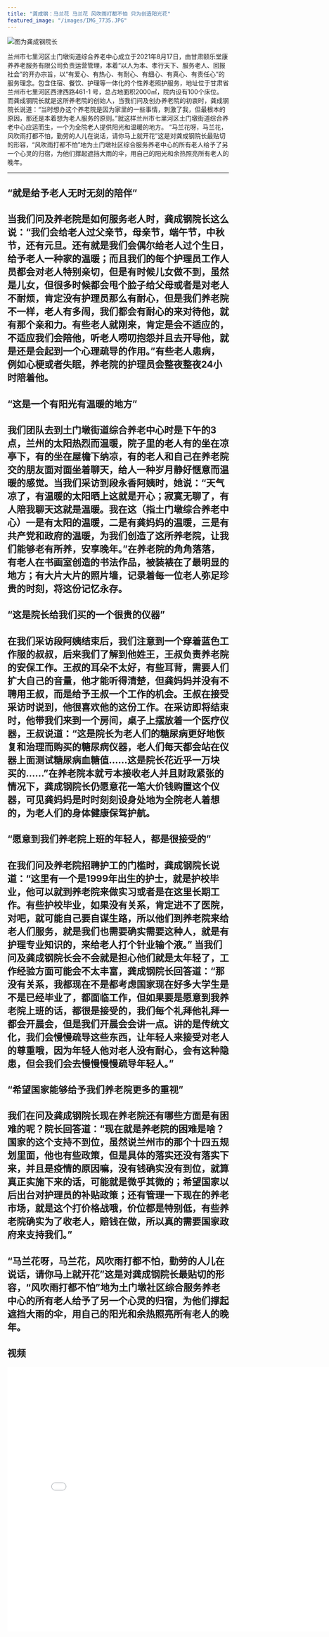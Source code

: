 ```yaml
---
title: "龚成钢：马兰花 马兰花 风吹雨打都不怕 只为创造阳光花"
featured_image: "/images/IMG_7735.JPG"
---
```

![图为龚成钢院长](/images/IMG_7735.JPG)

兰州市七里河区士门墩街道综合养老中心成立于2021年8月17日，由甘肃颐乐堂康养养老服务有限公司负责运营管理，本着“以人为本、孝行天下、服务老人、回报社会”的开办宗旨，以“有爱心、有热心、有耐心、有细心、有真心、有责任心”的服务理念。包含住宿、餐饮、护理等一体化的个性养老照护服务，地址位于甘肃省兰州市七里河区西津西路461-1 号，总占地面积2000㎡，院内设有100个床位。
而龚成钢院长就是这所养老院的创始人，当我们问及创办养老院的初衷时，龚成钢院长说道：“当时想办这个养老院是因为家里的一些事情，刺激了我，但最根本的原因，那还是本着想为老人服务的原则。”就这样兰州市七里河区土门墩街道综合养老中心应运而生，一个为全院老人提供阳光和温暖的地方。
“马兰花呀，马兰花，风吹雨打都不怕，勤劳的人儿在说话，请你马上就开花”这是对龚成钢院长最贴切的形容，“风吹雨打都不怕”地为土门墩社区综合服务养老中心的所有老人给予了另一个心灵的归宿，为他们撑起遮挡大雨的伞，用自己的阳光和余热照亮所有老人的晚年。

---
## “就是给予老人无时无刻的陪伴”
当我们问及养老院是如何服务老人时，龚成钢院长这么说：“我们会给老人过父亲节，母亲节，端午节，中秋节，还有元旦。还有就是我们会偶尔给老人过个生日，给予老人一种家的温暖；而且我们的每个护理员工作人员都会对老人特别亲切，但是有时候儿女做不到，虽然是儿女，但很多时候都会甩个脸子给父母或者是对老人不耐烦，肯定没有护理员那么有耐心，但是我们养老院不一样，老人有多闹，我们都会有耐心的来对待他，就有那个亲和力。有些老人就刚来，肯定是会不适应的，不适应我们会陪他，听老人唠叨抱怨并且去开导他，就是还是会起到一个心理疏导的作用。”有些老人患病，例如心梗或者失眠，养老院的护理员会整夜整夜24小时陪着他。
---
## “这是一个有阳光有温暖的地方”
我们团队去到土门墩街道综合养老中心时是下午的3点，兰州的太阳热烈而温暖，院子里的老人有的坐在凉亭下，有的坐在屋檐下纳凉，有的老人和自己在养老院交的朋友面对面坐着聊天，给人一种岁月静好惬意而温暖的感觉。当我们采访到段永香阿姨时，她说：“天气凉了，有温暖的太阳晒上这就是开心；寂寞无聊了，有人陪我聊天这就是温暖。我在这（指土门墩综合养老中心）一是有太阳的温暖，二是有龚妈妈的温暖，三是有共产党和政府的温暖，为我们创造了这所养老院，让我们能够老有所养，安享晚年。”在养老院的角角落落，有老人在书画室创造的书法作品，被装裱在了最明显的地方；有大片大片的照片墙，记录着每一位老人弥足珍贵的时刻，将这份记忆永存。
---
## “这是院长给我们买的一个很贵的仪器”
在我们采访段阿姨结束后，我们注意到一个穿着蓝色工作服的叔叔，后来我们了解到他姓王，王叔负责养老院的安保工作。王叔的耳朵不太好，有些耳背，需要人们扩大自己的音量，他才能听得清楚，但龚妈妈并没有不聘用王叔，而是给予王叔一个工作的机会。王叔在接受采访时说到，他很喜欢他的这份工作。在采访即将结束时，他带我们来到一个房间，桌子上摆放着一个医疗仪器，王叔说道：“这是院长为老人们的糖尿病更好地恢复和治理而购买的糖尿病仪器，老人们每天都会站在仪器上面测试糖尿病血糖值……这是院长花近乎一万块买的……”在养老院本就亏本接收老人并且财政紧张的情况下，龚成钢院长仍愿意花一笔大价钱购置这个仪器，可见龚妈妈是时时刻刻设身处地为全院老人着想的，为老人们的身体健康保驾护航。
---
## “愿意到我们养老院上班的年轻人，都是很接受的”
在我们问及养老院招聘护工的门槛时，龚成钢院长说道：“这里有一个是1999年出生的护士，就是护校毕业，他可以就到养老院来做实习或者是在这里长期工作。有些护校毕业，如果没有关系，肯定进不了医院，对吧，就可能自己要自谋生路，所以他们到养老院来给老人们服务，就是我们也需要确实需要这种人，就是有护理专业知识的，来给老人打个针业输个液。”
当我们问及龚成钢院长会不会就是担心他们就是太年轻了，工作经验方面可能会不太丰富，龚成钢院长回答道：“那没有关系，我都现在不是都考虑国家现在好多大学生是不是已经毕业了，都面临工作，但如果要是愿意到我养老院上班的话，都很是接受的，我们每个礼拜他礼拜一都会开晨会，但是我们开晨会会讲一点。讲的是传统文化，我们会慢慢疏导这些东西，让年轻人来接受对老人的尊重哦，因为年轻人他对老人没有耐心，会有这种隐患，但会我们会去慢慢慢慢疏导年轻人。”
---
## “希望国家能够给予我们养老院更多的重视”
我们在问及龚成钢院长现在养老院还有哪些方面是有困难的呢？院长回答道：“现在就是养老院的困难是啥？国家的这个支持不到位，虽然说兰州市的那个十四五规划里面，他也有些政策，但是具体的落实还没有落实下来，并且是疫情的原因嘛，没有钱确实没有到位，就算真正实施下来的话，可能就是微乎其微的；希望国家以后出台对护理员的补贴政策；还有管理一下现在的养老市场，就是这个打价格战哦，价位都是特别低，有些养老院确实为了收老人，赔钱在做，所以真的需要国家政府来支持我们。”
---
“马兰花呀，马兰花，风吹雨打都不怕，勤劳的人儿在说话，请你马上就开花”这是对龚成钢院长最贴切的形容，“风吹雨打都不怕”地为土门墩社区综合服务养老中心的所有老人给予了另一个心灵的归宿，为他们撑起遮挡大雨的伞，用自己的阳光和余热照亮所有老人的晚年。
---
## 视频
<iframe src="//player.bilibili.com/player.html?aid=580048878&bvid=BV1o64y1p7q7&cid=1376265003&p=1" scrolling="no" border="0" frameborder="no" framespacing="0" allowfullscreen="true"width="800px"height="600px"> </iframe>